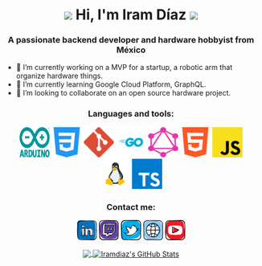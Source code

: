 <h1 align="center">
  <img src="https://emojis.slackmojis.com/emojis/images/1588315024/8823/hyperkitty.gif?1588315024" width="30" />
  Hi, I'm Iram Díaz
  <img src="https://emojis.slackmojis.com/emojis/images/1588315024/8823/hyperkitty.gif?1588315024" width="30" />
</h1>

<h3 align="center">
  A passionate backend developer and hardware hobbyist from México
</h3>

- 🔭 I’m currently working on a MVP for a startup, a robotic arm that organize hardware things.
- 🌱 I’m currently learning Google Cloud Platform, GraphQL.
- 👯 I’m looking to collaborate on an open source hardware project.

<h3 align="center">
  Languages and tools:
</h3>

<p align="center">
  <img src="https://raw.githubusercontent.com/iramdiaz/iramdiaz/main/assets/tech/arduino.svg" alt="arduino" width="60" height="60"/>
  <img src="https://raw.githubusercontent.com/iramdiaz/iramdiaz/main/assets/tech/css.svg" alt="css" width="60" height="60"/>
  <img src="https://raw.githubusercontent.com/iramdiaz/iramdiaz/main/assets/tech/git.svg" alt="git" width="60" height="60"/>
  <img src="https://raw.githubusercontent.com/iramdiaz/iramdiaz/main/assets/tech/go.svg" alt="go" width="60" height="60"/>
  <img src="https://raw.githubusercontent.com/iramdiaz/iramdiaz/main/assets/tech/graphql.svg" alt="graphql" width="60" height="60"/>
  <img src="https://raw.githubusercontent.com/iramdiaz/iramdiaz/main/assets/tech/html.svg" alt="html" width="60" height="60"/>
  <img src="https://raw.githubusercontent.com/iramdiaz/iramdiaz/main/assets/tech/javascript.svg" alt="javascript" width="60" height="60"/>
  <img src="https://raw.githubusercontent.com/iramdiaz/iramdiaz/main/assets/tech/linux.svg" alt="linux" width="60" height="60"/>
  <img src="https://raw.githubusercontent.com/iramdiaz/iramdiaz/main/assets/tech/typescript.svg" alt="typescript" width="60" height="60"/>
</p>

<h3 align="center">
  Contact me:
</h3>
<p align="center">
  <a href="https://linkedin.com/iramdiaz"><img src="https://raw.githubusercontent.com/iramdiaz/iramdiaz/main/assets/social/linkedin.svg" alt="linkedin" width="40" height="40"/></a>
  <a href="https://twitch.com/iramdiaz"><img src="https://raw.githubusercontent.com/iramdiaz/iramdiaz/main/assets/social/twitch.svg" alt="twitch" width="40" height="40"/></a>
  <a href="https://twitter.com/iramdiaz"><img src="https://raw.githubusercontent.com/iramdiaz/iramdiaz/main/assets/social/twitter.svg" alt="twitter" width="40" height="40"/></a>
  <a href="https://iramdiaz.com"><img src="https://raw.githubusercontent.com/iramdiaz/iramdiaz/main/assets/social/website.svg" alt="website" width="40" height="40"/></a>
  <a href="https://youtube.com/iramdiaz"><img src="https://raw.githubusercontent.com/iramdiaz/iramdiaz/main/assets/social/youtube.svg" alt="youtube" width="40" height="40"/></a>
</p>

<p align="center">
  <a href="https://github.com/iramdiaz/iramdiaz">
    <img align="center" src="https://github-readme-stats.vercel.app/api/top-langs/?username=iramdiaz&hide=java,html&title_color=ffffff&text_color=c9cacc&icon_color=2bbc8a&bg_color=1d1f21" />
  </a>
  <a href="https://github.com/iramdiaz/iramdiaz">
    <img align="center" src="https://github-readme-stats.vercel.app/api?username=iramdiaz&show_icons=true&line_height=27&count_private=true&title_color=ffffff&text_color=c9cacc&icon_color=2bbc8a&bg_color=1d1f21" alt="Iramdiaz's GitHub Stats" />
  </a>
</p>
